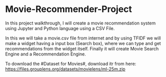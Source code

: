 # Movie-Recommender-Project
In this project walkthrough, I will create a movie recommendation system using Jupyter and Python language using a CSV File.

In this we will take a movie.csv file from internet and by using TFIDF we will make a widget having a input box (Search box), where we can type and get recommendations from the widget itself. Finally it will create Movie Search Engine and a Recommendation Engine.

To download the #Dataset for Movies#, download itr from here: https://files.grouplens.org/datasets/movielens/ml-25m.zip

